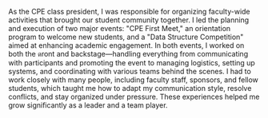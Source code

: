 As the CPE class president, I was responsible for organizing faculty-wide activities that brought our student community together. I led the planning and execution of two major events: "CPE First Meet," an orientation program to welcome new students, and a "Data Structure Competition" aimed at enhancing academic engagement. In both events, I worked on both the ดront and backstage—handling everything from communicating with participants and promoting the event to managing logistics, setting up systems, and coordinating with various teams behind the scenes. I had to work closely with many people, including faculty staff, sponsors, and fellow students, which taught me how to adapt my communication style, resolve conflicts, and stay organized under pressure. These experiences helped me grow significantly as a leader and a team player.
